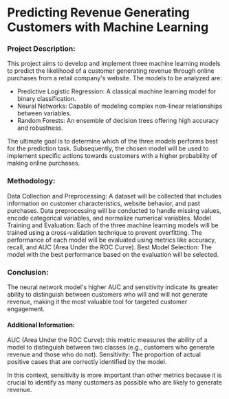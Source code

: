 # Predicting Revenue Generating Customers with Machine Learning

### Project Description:
This project aims to develop and implement three machine learning models to predict the likelihood of a customer generating revenue through online purchases from a retail company's website. The models to be analyzed are:

* Predictive Logistic Regression: A classical machine learning model for binary classification.
* Neural Networks: Capable of modeling complex non-linear relationships between variables.
* Random Forests: An ensemble of decision trees offering high accuracy and robustness.

The ultimate goal is to determine which of the three models performs best for the prediction task. Subsequently, the chosen model will be used to implement specific actions towards customers with a higher probability of making online purchases.

### Methodology:
Data Collection and Preprocessing: A dataset will be collected that includes information on customer characteristics, website behavior, and past purchases. Data preprocessing will be conducted to handle missing values, encode categorical variables, and normalize numerical variables.
Model Training and Evaluation: Each of the three machine learning models will be trained using a cross-validation technique to prevent overfitting. The performance of each model will be evaluated using metrics like accuracy, recall, and AUC (Area Under the ROC Curve).
Best Model Selection: The model with the best performance based on the evaluation will be selected.

### Conclusion:
The neural network model's higher AUC and sensitivity indicate its greater ability to distinguish between customers who will and will not generate revenue, making it the most valuable tool for targeted customer engagement.

#### Additional Information:
AUC (Area Under the ROC Curve): this metric measures the ability of a model to distinguish between two classes (e.g., customers who generate revenue and those who do not).
Sensitivity: The proportion of actual positive cases that are correctly identified by the model.

In this context, sensitivity is more important than other metrics because it is crucial to identify as many customers as possible who are likely to generate revenue.


